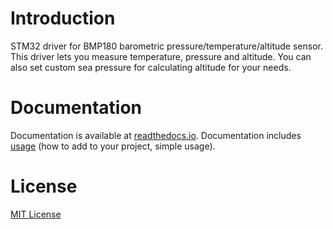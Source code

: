 # Introduction

STM32 driver for BMP180 barometric pressure/temperature/altitude sensor. This driver lets you measure temperature, pressure and altitude. You can also set custom sea pressure for calculating altitude for your needs.

# Documentation

Documentation is available at [readthedocs.io](https://bmp180-stm32-driver.readthedocs.io/en/latest/). Documentation includes [usage](https://bmp180-stm32-driver.readthedocs.io/en/latest/usage/) (how to add to your project, simple usage).

# License

[MIT License](LICENSE)